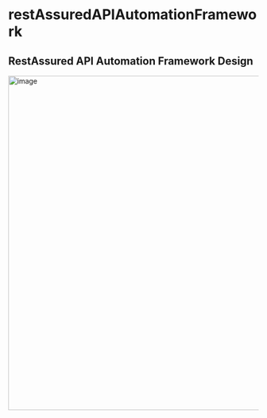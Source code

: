 # restAssuredAPIAutomationFramework

## **RestAssured API Automation Framework Design**

<img width="1162" height="672" alt="image" src="https://github.com/user-attachments/assets/1f82afaf-1bcc-4f2c-83c9-ea453e9112a9" />

